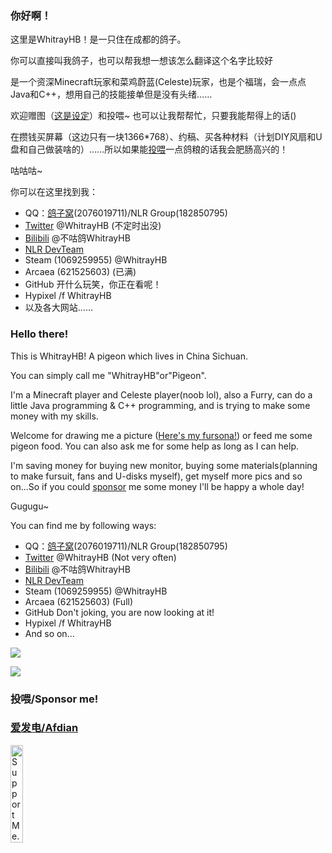 ### 你好啊！
这里是WhitrayHB！是一只住在成都的鸽子。

你可以直接叫我鸽子，也可以帮我想一想该怎么翻译这个名字比较好

是一个资深Minecraft玩家和菜鸡蔚蓝(Celeste)玩家，也是个福瑞，会一点点Java和C++，想用自己的技能接单但是没有头绪……

欢迎赠图（[这是设定](https://github.com/WhitrayHB/WhitrayHB/blob/main/WhitrayHB/WhitrayHB.png)）和投喂~ 也可以让我帮帮忙，只要我能帮得上的话()

在攒钱买屏幕（这边只有一块1366*768）、约稿、买各种材料（计划DIY风扇和U盘和自己做装啥的）……所以如果能[投喂](https://github.com/WhitrayHB#%E6%8A%95%E5%96%82sponsor-me)一点鸽粮的话我会肥肠高兴的！

咕咕咕~

你可以在这里找到我：
- QQ：[鸽子窝](https://jq.qq.com/?_wv=1027&k=mTD7uxNo)(2076019711)/NLR Group(182850795)
- [Twitter](https://twitter.com/WhitrayHB) @WhitrayHB (不定时出没)
- [Bilibili](https://space.bilibili.com/673765281) @不咕鸽WhitrayHB
- [NLR DevTeam](https://nlrdev.top)
- Steam (1069259955) @WhitrayHB
- Arcaea (621525603) (已满)
- GitHub 开什么玩笑，你正在看呢！
- Hypixel /f WhitrayHB
- 以及各大网站……

### Hello there!
This is WhitrayHB! A pigeon which lives in China Sichuan.

You can simply call me "WhitrayHB"or"Pigeon".

I'm a Minecraft player and Celeste player(noob lol), also a Furry, can do a little Java programming & C++ programming, and is trying to make some money with my skills.

Welcome for drawing me a picture ([Here's my fursona!](https://github.com/WhitrayHB/WhitrayHB/blob/main/WhitrayHB/WhitrayHB.png)) or feed me some pigeon food. You can also ask me for some help as long as I can help.

I'm saving money for buying new monitor, buying some materials(planning to make fursuit, fans and U-disks myself), get myself more pics and so on...So if you could [sponsor](https://github.com/WhitrayHB#%E6%8A%95%E5%96%82sponsor-me) me some money I'll be happy a whole day!

Gugugu~

You can find me by following ways:
- QQ：[鸽子窝](https://jq.qq.com/?_wv=1027&k=mTD7uxNo)(2076019711)/NLR Group(182850795)
- [Twitter](https://twitter.com/WhitrayHB) @WhitrayHB (Not very often)
- [Bilibili](https://space.bilibili.com/673765281) @不咕鸽WhitrayHB
- [NLR DevTeam](https://nlrdev.top)
- Steam (1069259955) @WhitrayHB
- Arcaea (621525603) (Full)
- GitHub Don't joking, you are now looking at it!
- Hypixel /f WhitrayHB
- And so on...

![](https://github-readme-stats.vercel.app/api?username=WhitrayHB&show_icons=true)

![](https://github-readme-stats.vercel.app/api/top-langs/?username=WhitrayHB&layout=compact)

### 投喂/Sponsor me!
### [爱发电/Afdian](https://afdian.net/@whitrayhb)
<a href="https://afdian.net/@whitrayhb"><img style="height:20%;width:20%;" src="https://cdn.hyh.ink/imger/2022/09/12/support-me-on-afd-93cb00b36b5f9c74.png" alt="Support Me."/></a>
